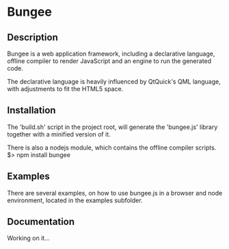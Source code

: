 Bungee
======

Description
-----------

Bungee is a web application framework, including a declarative language,
offline compiler to render JavaScript and an engine to run the generated code.

The declarative language is heavily influenced by QtQuick's QML language, with
adjustments to fit the HTML5 space.


Installation
------------

The 'build.sh' script in the project root, will generate the 'bungee.js' library
together with a minified version of it.

There is also a nodejs module, which contains the offline compiler scripts.
$> npm install bungee

Examples
--------

There are several examples, on how to use bungee.js in a browser and node environment,
located in the examples subfolder.

Documentation
-------------

Working on it...
